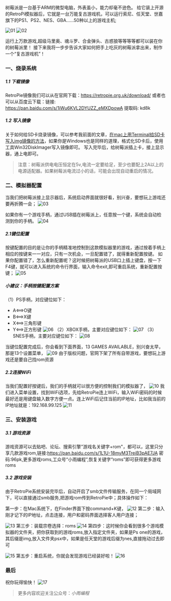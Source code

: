 树莓派是一台基于ARM的微型电脑，外表虽小，能力却毫不逊色。
给它装上开源的RetroPi模拟器后，它就是一台万能复古游戏机，可以运行索尼、任天堂、世嘉旗下的PS1、PS2、NES、GBA......50种以上的游戏主机;

![01](localpicbed/树莓派如何刷RetroPie，制作一个复古游戏机.assets/01.png)
![02](localpicbed/树莓派如何刷RetroPie，制作一个复古游戏机.assets/02.png)

运行上万款游戏,超级马里奥、魂斗罗、合金弹头、古惑狼等等等等都可以装在你的树莓派里！
接下来我将一步步告诉大家如何把手上吃灰的树莓派拿出来，制作一个“复古游戏机”！

### 一、烧录系统
##### 1.1 下载镜像

RetroPie镜像我们可以从在官网下载：https://retropie.org.uk/download/
或者也可以从百度云下载：链接: https://pan.baidu.com/s/1iWu6KVL2DYUZZ_eMXDpowA 提取码: kd8k 

##### 1.2 写入镜像
关于如何给SD卡烧录镜像，可以参考我前面的文章，[在mac上用Terminal给SD卡写入img镜像的方法](https://www.jianshu.com/p/b6faa1a515bf)，如果你是Windows也是同样的道理，格式化SD卡后，使用工具Win32DiskImager写入镜像即可。
写入完毕后，给树莓派插上卡，接上显示器，通上电即可。

>注意：树莓派供电电压恒定在5v,电流一定要给足，至少也要配上2A以上的电源适配器。如果树莓派电流过小的话，可能会出现自动重启的情况。

### 二、模拟器配置

当我们把树莓派接上显示器后，系统启动界面就很好看，别兴奋，要想玩上游戏还要再折腾一会；
![03](localpicbed/树莓派如何刷RetroPie，制作一个复古游戏机.assets/03.png)

如果你有一个游戏手柄，通过USB插在树莓派上，任意按一个键，系统会自动检测到你的手柄。
![04](localpicbed/树莓派如何刷RetroPie，制作一个复古游戏机.assets/04.png)

##### 2.1键位配置
按键配置的目的是让你的手柄精准地控制到这款模拟器里的游戏，通过按着手柄上相应的按键来一一对应，只有一次机会，一旦配置错了，就得重新配置按键。
如果你配置错了，怎么重新配置呢？这时候把树莓派的USB口上插上键盘，按一下F4键，就可以进入系统的命令行界面，输入命令exit,即可重启系统，重新配置按键；
![05](localpicbed/树莓派如何刷RetroPie，制作一个复古游戏机.assets/05.png)


##### 小建议：手柄按键配置方案
 （1）PS手柄，对应键位如下：

* A<==>O键
* B<==>X键
* X<==>三角形键
* Y<==>正方形键
![06](localpicbed/树莓派如何刷RetroPie，制作一个复古游戏机.assets/06.png)
（2）XBOX手柄，主要对应键位如下：
![07](localpicbed/树莓派如何刷RetroPie，制作一个复古游戏机.assets/07.png)
（3）SNES手柄，主要对应键位如下：
![08](localpicbed/树莓派如何刷RetroPie，制作一个复古游戏机.assets/08.png)


当键位配置完成后，你会看到下面界面，13 GAMES AVAILABLE，别兴奋太早，那是13个设置菜单，
![09](localpicbed/树莓派如何刷RetroPie，制作一个复古游戏机.assets/09.png)
由于版权问题，官网下架了所有自带游戏，要想玩上游戏还是要自己找rom资源


##### 2.2连接WiFi
当我们配置好按键后，我们的手柄就可以很方便的控制我们的模拟器了，
![10](localpicbed/树莓派如何刷RetroPie，制作一个复古游戏机.assets/10.png)
我们进入菜单设置，找到WiFi选项，先给RetroPie连上WiFi，输入WiFi密码的时候最好还是用键盘输入数字方便一点。连上WiFi后记住当前的IP地址，比如我当前的IP地址就是：192.168.99.125
![11](localpicbed/树莓派如何刷RetroPie，制作一个复古游戏机.assets/11.png)


### 三、安装游戏
##### 3.1 游戏资源
游戏资源可以去贴吧、论坛、搜索引擎”游戏名关键字+rom"，都可以，这里只分享几款游戏rom,链接:https://pan.baidu.com/s/1L1U-18myM3TreiB3pAE7JA  密码:96pk,更多游戏roms,工众号“小雨编程”,恢复关键字“roms”即可获得更多游戏roms
##### 3.2 游戏安装
由于RetroPie系统安装完毕后，自动开启了smb文件传输服务，在同一个局域网下，可以直接通过smb服务,把游戏rom传到RetroPie中；具体操作如下：

第一步：在Mac系统下，在Finder界面下按command+K键，
![12](localpicbed/树莓派如何刷RetroPie，制作一个复古游戏机.assets/12.png)
第二步：输入刚才记下的IP地址，点击连接，用户和密码界面选择客人用户连接；

![13](localpicbed/树莓派如何刷RetroPie，制作一个复古游戏机.assets/13.png)
第三步：装载宗卷选择：roms
![14](localpicbed/树莓派如何刷RetroPie，制作一个复古游戏机.assets/14.png)
第四步：这时候你会看到很多个游戏模拟器的文件夹，把你获取到的游戏roms,放入指定文件夹，如果是Ps one的游戏，其后缀是img,放入文件夹psx中，如果是任天堂的游戏后缀为nes,直接拖动过去即可

![15](localpicbed/树莓派如何刷RetroPie，制作一个复古游戏机.assets/15.png)
第五步：重启系统，你就会发现游戏已经装好啦！
![16](localpicbed/树莓派如何刷RetroPie，制作一个复古游戏机.assets/16.png)

### 最后

祝你玩得愉快！
![17](localpicbed/树莓派如何刷RetroPie，制作一个复古游戏机.assets/17.gif)

> 更多内容欢迎关注公众号：*小雨编程*
